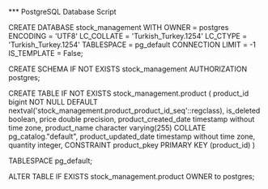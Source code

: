 *** PostgreSQL Database Script

CREATE DATABASE stock_management
    WITH
    OWNER = postgres
    ENCODING = 'UTF8'
    LC_COLLATE = 'Turkish_Turkey.1254'
    LC_CTYPE = 'Turkish_Turkey.1254'
    TABLESPACE = pg_default
    CONNECTION LIMIT = -1
    IS_TEMPLATE = False;
    
CREATE SCHEMA IF NOT EXISTS stock_management
AUTHORIZATION postgres;

CREATE TABLE IF NOT EXISTS stock_management.product
(
    product_id bigint NOT NULL DEFAULT nextval('stock_management.product_product_id_seq'::regclass),
    is_deleted boolean,
    price double precision,
    product_created_date timestamp without time zone,
    product_name character varying(255) COLLATE pg_catalog."default",
    product_updated_date timestamp without time zone,
    quantity integer,
    CONSTRAINT product_pkey PRIMARY KEY (product_id)
)

TABLESPACE pg_default;

ALTER TABLE IF EXISTS stock_management.product
    OWNER to postgres;
